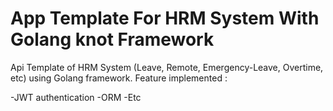 # App Template For HRM System With Golang knot Framework
Api Template of HRM System (Leave, Remote, Emergency-Leave, Overtime, etc) using Golang framework. Feature implemented : 
 
-JWT authentication
-ORM
-Etc
